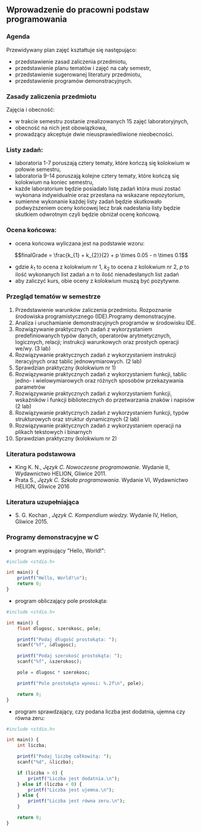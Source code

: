 ## Wprowadzenie do pracowni podstaw programowania

### Agenda
Przewidywany plan zajęć kształtuje się następująco:
* przedstawienie zasad zaliczenia przedmiotu,
* przedstawienie planu tematów i zajęć na cały semestr,
* przedstawienie sugerowanej literatury przedmiotu,
* przedstawienie programów demonstracyjnych.

### Zasady zaliczenia przedmiotu
Zajęcia i obecność:
* w trakcie semestru zostanie zrealizowanych 15 zajęć laboratoryjnych,
* obecność na nich jest obowiązkowa,
* prowadzący akceptuje dwie nieusprawiedliwione nieobecności.

### Listy zadań:
* laboratoria 1-7 poruszają cztery tematy, które kończą się kolokwium w połowie semestru,
* laboratoria 9-14 poruszają kolejne cztery tematy, które kończą się kolokwium na koniec semestru,
* każde laboratorium będzie posiadało listę zadań która musi zostać wykonana indywidualnie oraz przesłana na wskazane repozytorium,
* sumienne wykonanie każdej listy zadań będzie skutkowało podwyższeniem oceny końcowej lecz brak nadesłania listy będzie skutkiem odwrotnym czyli będzie obniżał ocenę końcową.

### Ocena końcowa:
* ocena końcowa wyliczana jest na podstawie wzoru:

```math
finalGrade = \frac{k_{1} + k_{2}}{2} + p \times 0.05 - n \times 0.1
```
* gdzie $k_1$ to ocena z kolokwium nr 1, $k_2$ to ocena z kolokwium nr 2, $p$ to ilość wykonanych list zadań a $n$ to ilość nienadesłanych list zadań
* aby zaliczyć kurs, obie oceny z kolokwium muszą być pozytywne.

### Przegląd tematów w semestrze
1. Przedstawienie warunków zaliczenia przedmiotu. Rozpoznanie środowiska
   programistycznego (IDE).Programy demonstracyjne.
1. Analiza i uruchamianie demonstracyjnych programów w środowisku IDE.
1. Rozwiązywanie praktycznych zadań z wykorzystaniem predefiniowanych typów danych,
   operatorów arytmetycznych, logicznych, relacji; instrukcji warunkowych oraz prostych
   operacji we/wy. (3 lab)
1. Rozwiązywanie praktycznych zadań z wykorzystaniem instrukcji iteracyjnych oraz tablic
   jednowymiarowych. (2 lab)
1. Sprawdzian praktyczny (kolokwium nr 1)
1. Rozwiązywanie praktycznych zadań z wykorzystaniem funkcji, tablic jedno- i
   wielowymiarowych oraz różnych sposobów przekazywania parametrów
1. Rozwiązywanie praktycznych zadań z wykorzystaniem funkcji, wskaźników i funkcji
   bibliotecznych do przetwarzania znaków i napisów (2 lab)
1. Rozwiązywanie praktycznych zadań z wykorzystaniem funkcji, typów strukturowych oraz
   struktur dynamicznych (2 lab)
1. Rozwiązywanie praktycznych zadań z wykorzystaniem operacji na plikach tekstowych i
   binarnych
1. Sprawdzian praktyczny (kolokwium nr 2)

### Literatura podstawowa
* King K. N., *Język C. Nowoczesne programowanie.* Wydanie II, Wydawnictwo HELION, Gliwice 2011.
* Prata S., *Język C. Szkoła programowania.* Wydanie VI, Wydawnictwo HELION, Gliwice 2016

### Literatura uzupełniająca
* S. G. Kochan , *Język C. Kompendium wiedzy.* Wydanie IV, Helion, Gliwice 2015.

### Programy demonstracyjne w C

* program wypisujący "Hello, World!":

```php
#include <stdio.h>

int main() {
    printf("Hello, World!\n");
    return 0;
}
```

* program obliczający pole prostokąta:

```php
#include <stdio.h>

int main() {
    float dlugosc, szerokosc, pole;

    printf("Podaj długość prostokąta: ");
    scanf("%f", &dlugosc);

    printf("Podaj szerokość prostokąta: ");
    scanf("%f", &szerokosc);

    pole = dlugosc * szerokosc;

    printf("Pole prostokąta wynosi: %.2f\n", pole);

    return 0;
}
```

* program sprawdzający, czy podana liczba jest dodatnia, ujemna czy równa zeru:
```php
#include <stdio.h>

int main() {
    int liczba;

    printf("Podaj liczbę całkowitą: ");
    scanf("%d", &liczba);

    if (liczba > 0) {
        printf("Liczba jest dodatnia.\n");
    } else if (liczba < 0) {
        printf("Liczba jest ujemna.\n");
    } else {
        printf("Liczba jest równa zeru.\n");
    }

    return 0;
}
```

